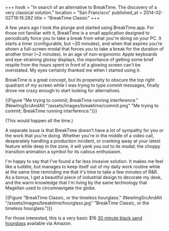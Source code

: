 +++
hook = "In search of an alternative to BreakTime. The discovery of a very classical solution."
location = "San Francisco"
published_at = 2014-02-02T18:15:28Z
title = "BreakTime Classic"
+++

A few years ago I took the plunge and started using
BreakTime.app. For those not familiar with it, BreakTime is
a small application designed to periodically force you to
take a break from what you're doing on your PC. It starts a
timer (configurable, but ~20 minutes), and when that
expires you're shown a full-screen modal that forces you to
take a break for the duration of another timer (~2
minutes). In an age of non-ergonomic Apple keyboards and
eye-straining glossy displays, the importance of getting
some brief respite from the hours spent in front of a
glowing screen can't be overstated. My eyes certainly
thanked me when I started using it.

BreakTime is a great concept, but its propensity to obscure
the top right quadrant of my screen while I was trying to
type commit messages, finally drove me crazy enough to
start looking for alternatives.

{{Figure "Me trying to commit; BreakTime running interference." (NewImgSrcAndAlt "/assets/images/breaktime/commit.png" "Me trying to commit; BreakTime running interference.")}}

(This would happen all the time.)

A separate issue is that BreakTime doesn't have a lot of
sympathy for you or the work that you're doing. Whether
you're in the middle of a video call, desperately handling
a production incident, or cranking away at your latest
feature while deep in the zone, it will yank you out to its
modal; the choppy transition animation a symbol for its
callous enthusiasm.

I'm happy to say that I've found a far less invasive
solution. It makes me feel like a luddite, but manages to
keep itself out of my daily work routine while at the same
time reminding me that it's time to take a few minutes of
R&R. As a bonus, I get a beautiful piece of industrial
design to decorate my desk, and the warm knowledge that I'm
living by the same technology that Magellan used to
circumnavigate the globe.

{{Figure "BreakTime Classic, or the timeless hourglass." (NewImgSrcAndAlt "/assets/images/breaktime/hourglass.jpg" "BreakTime Classic, or the timeless hourglass.")}}

For those interested, this is a very basic $16 [30 minute
black sand hourglass][hourglass] available via Amazon.

[hourglass]: http://www.amazon.com/Hourglass-Sand-Timer-Minute-Black/dp/B004V4RTXW/

